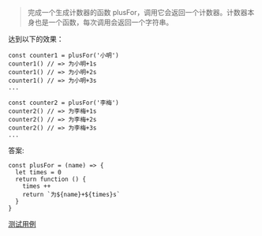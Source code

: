 > 完成一个生成计数器的函数 plusFor，调用它会返回一个计数器。计数器本身也是一个函数，每次调用会返回一个字符串。

达到以下的效果：

```
const counter1 = plusFor('小明')
counter1() // => 为小明+1s
counter1() // => 为小明+2s
counter1() // => 为小明+3s
...

const counter2 = plusFor('李梅')
counter2() // => 为李梅+1s
counter2() // => 为李梅+2s
counter2() // => 为李梅+3s
...
```

答案:

```
const plusFor = (name) => {
  let times = 0
  return function () {
    times ++
    return `为${name}+${times}s`
  }
}
```

[测试用例](./index.test.html)

